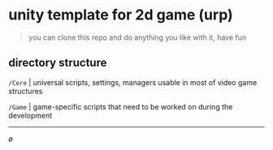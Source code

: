 # unity template for 2d game (urp)
>you can clone this repo and do anything you like with it, have fun

## directory structure
`/Core` | universal scripts, settings, managers usable in most of video game structures

`/Game` | game-specific scripts that need to be worked on during the development

---
ø
